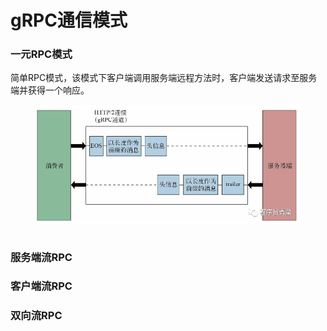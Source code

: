 # gRPC通信模式

### 一元RPC模式



简单RPC模式，该模式下客户端调用服务端远程方法时，客户端发送请求至服务端并获得一个响应。​

<figure><img src="../../.gitbook/assets/image.png" alt=""><figcaption></figcaption></figure>

```protobuf
```





### 服务端流RPC



### 客户端流RPC



### 双向流RPC
